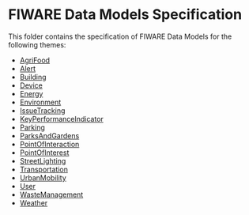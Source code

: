 # FIWARE Data Models Specification

This folder contains the specification of FIWARE Data Models for the following
themes:

-   [AgriFood](./AgriFood)
-   [Alert](./Alert)
-   [Building](./Building)
-   [Device](./Device)
-   [Energy](./Energy)
-   [Environment](./Environment)
-   [IssueTracking](./IssueTracking)
-   [KeyPerformanceIndicator](./KeyPerformanceIndicator)
-   [Parking](./Parking)
-   [ParksAndGardens](./ParksAndGardens)
-   [PointOfInteraction](./PointOfInteraction)
-   [PointOfInterest](./PointOfInterest)
-   [StreetLighting](./StreetLighting)
-   [Transportation](./Transportation)
-   [UrbanMobility](./UrbanMobility)
-   [User](./User)
-   [WasteManagement](./WasteManagement)
-   [Weather](./Weather)
